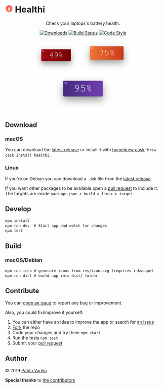 # <img src="https://github.com/pablopunk/art/raw/master/healthi/icon50.png" width="25" /> Healthi


<p align="center">Check your laptops's battery health.</p>

<p align="center">
	<a href="https://github.com/pablopunk/healthi-app#download"><img src="https://img.shields.io/github/downloads/pablopunk/healthi-app/total.svg" alt="Downloads" /></a>
	<a href="https://travis-ci.org/pablopunk/healthi-app"><img src="https://travis-ci.org/pablopunk/healthi-app.svg?branch=master" alt="Build Status" /></a>
	<a href="https://github.com/feross/standard"><img src="https://img.shields.io/badge/code_style-standard-brightgreen.svg" alt="Code Style" /></a>
</p>

<p align="center">
  <img width="150" src="https://github.com/pablopunk/art/raw/master/healthi/bad.png" alt="">
  <img width="170" src="https://github.com/pablopunk/art/raw/master/healthi/medium.png" alt="">
  <br>
  <img width="200" src="https://github.com/pablopunk/art/raw/master/healthi/good.png" alt="">
</p>


## Download

### macOS

You can download the [latest release][releases] or install it with [homebrew cask](https://caskroom.io/): `brew cask install healthi`.

### Linux

If you're on Debian you can download a `.deb` file from the [latest release][releases].

If you want other packages to be available open a [pull request][pr] to include it. The targets are inside `package.json > build > linux > target`.

## Develop

```shell
npm install
npm run dev  # Start app and watch for changes
npm test
```

## Build

### macOS/Debian

```shell
npm run icns # generate icons from res/icon.svg (requires inkscape)
npm run dist # build app into dist/ folder
```

## Contribute

You can [open an issue][issues] to report any bug or improvement.

Also, you could fix/improve it yourself:

1. You can either have an idea to improve the app or search for [an issue][issues]
2. [Fork][fork] the repo
3. Code your changes and try them `npm start`
4. Run the tests `npm test`
5. Submit your [pull request][pr]

## Author

© 2019 [Pablo Varela](https://pablo.life)

**Special thanks** to [the contributors][contributors]

[issues]: https://github.com/pablopunk/healthi-app/issues
[fork]: https://help.github.com/articles/fork-a-repo/
[contributors]: https://github.com/pablopunk/healthi-app/graphs/contributors
[pr]: https://help.github.com/articles/creating-a-pull-request/
[releases]: https://github.com/pablopunk/healthi-app/releases

